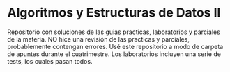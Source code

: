 # Algoritmos y Estructuras de Datos II

Repositorio con soluciones de las guias practicas, laboratorios y parciales de la materia. 
NO hice una revisión de las practicas y parciales, probablemente contengan errores. Usé este repositorio a modo de carpeta de apuntes durante el cuatrimestre.
Los laboratorios incluyen una serie de tests, los cuales pasan todos.
